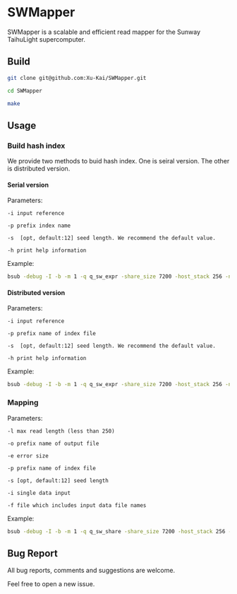 # SWMapper

SWMapper is a scalable and efficient read mapper for the Sunway TaihuLight supercomputer. 

## Build

```bash
git clone git@github.com:Xu-Kai/SWMapper.git 

cd SWMapper

make
```

## Usage
### Build hash index
We provide two methods to buid hash index. One is seiral version. The other is distributed version. 


#### Serial version

Parameters:

```
-i input reference

-p prefix index name

-s  [opt, default:12] seed length. We recommend the default value. 

-h print help information
```

Example:

```bash
bsub -debug -I -b -m 1 -q q_sw_expr -share_size 7200 -host_stack 256 -n 1 -cgsp 64 -o print.out ./serial_index.out -ihg38.fa  -phg38
```


#### Distributed version

Parameters:

```
-i input reference

-p prefix name of index file

-s  [opt, default:12] seed length. We recommend the default value. 

-h print help information

```


Example:

```bash
bsub -debug -I -b -m 1 -q q_sw_expr -share_size 7200 -host_stack 256 -n 1 -cgsp 64 -o print.out ./serial_index.out -ihg38.fa  -phg38
```

### Mapping

Parameters:

```
-l max read length (less than 250)

-o prefix name of output file 

-e error size

-p prefix name of index file

-s [opt, default:12] seed length

-i single data input

-f file which includes input data file names
```

Example:

```bash
bsub -debug -I -b -m 1 -q q_sw_share -share_size 7200 -host_stack 256 -n 8 -cgsp 64 -o print.out ./mpi_index.out -ihg38.fa  -phg38
```

## Bug Report

All bug reports, comments and suggestions are welcome. 

Feel free to open a new issue.